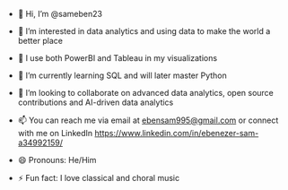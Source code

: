 - 👋 Hi, I’m @sameben23
- 👀 I’m interested in data analytics and using data to make the world a better place
- 💚 I use both PowerBI and Tableau in my visualizations
- 🌱 I’m currently learning SQL and will later master Python
- 💞️ I’m looking to collaborate on advanced data analytics, open source contributions and AI-driven data analytics
- 📫 You can reach me via email at ebensam995@gmail.com or connect with me on LinkedIn https://www.linkedin.com/in/ebenezer-sam-a34992159/

- 😄 Pronouns: He/Him
- ⚡ Fun fact: I love classical and choral music

<!---
sameben23/sameben23 is a ✨ special ✨ repository because its `README.md` (this file) appears on your GitHub profile.
You can click the Preview link to take a look at your changes.
--->
